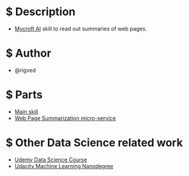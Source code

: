 # $ Description
* [Mycroft AI](https://mycroft.ai/) skill to read out summaries of web pages.

# $ Author
* @rigved

# $ Parts
* [Main skill](https://github.com/rigved/webpage-summarizer-skill)
* [Web Page Summarization micro-service](https://github.com/rigved/webpage-summarizer-skill/tree/master/apiv1)

# $ Other Data Science related work
* [Udemy Data Science Course](https://rigved.github.io/udemy-data-science-course/)
* [Udacity Machine Learning Nanodegree](https://rigved.github.io/udacity-machine-learning/)
